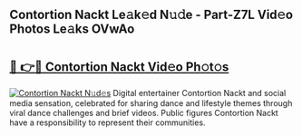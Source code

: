 ## Contortion Nackt Le𝚊k𝚎d N𝚞𝚍e - Part-Z7L Vid𝚎o Photos Le𝚊ks OVwAo

# <h2><a href="http://fb6bftz.evod.top/?m=Contortion+Nackt">🔗 👉🔴 Contortion Nackt Vid𝚎o Ph𝚘t𝚘s</a></h2>

[![Contortion Nackt N𝚞d𝚎s](https://i.imgur.com/8V9OHl7.gif)](http://fb6bftz.evod.top/?m=Contortion+Nackt)
Digital entertainer Contortion Nackt and social media sensation, celebrated for sharing dance and lifestyle themes through viral dance challenges and brief videos. Public figures Contortion Nackt have a responsibility to represent their communities. 
